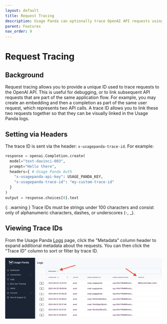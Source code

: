 ```yaml
---
layout: default
title: Request Tracing
description: Usage Panda can optionally trace OpenAI API requests using a custom trace ID header.
parent: Features
nav_order: 9
---
```


# Request Tracing

## Background
Request tracing allows you to provide a unique ID used to trace requests to the OpenAI API. This is useful for debugging, or to link subsequent API requests that are part of the same application flow. For example, you may create an embedding and then a completion as part of the same user request, which represents two API calls. A trace ID allows you to link these two requests together so that they can be visually linked in the Usage Panda logs.

## Setting via Headers
The trace ID is sent via the header: `x-usagepanda-trace-id`. For example:

```python
response = openai.Completion.create(
  model="text-davinci-003",
  prompt="Hello there",
  headers={ # Usage Panda Auth
    "x-usagepanda-api-key": USAGE_PANDA_KEY,
    "x-usagepanda-trace-id": "my-custom-trace-id"
  }
)
output = response.choices[0].text
```

{: .warning }
Trace IDs must be strings under 100 characters and consist only of alphanumeric characters, dashes, or underscores (-, _).

## Viewing Trace IDs

From the Usage Panda [Logs](https://app.usagepanda.com/records) page, click the "Metadata" column header to expand additional metadata about the requests. You can then click the "Trace ID" column to sort or filter by trace ID.

![Usage Panda Trace IDs](../assets/images/usage-panda-trace-ids.png)
